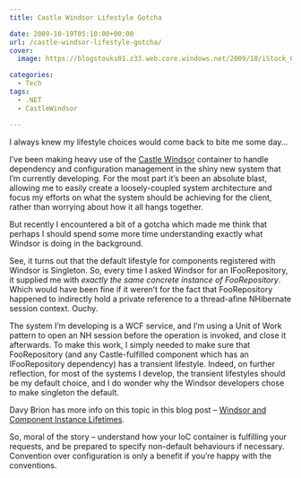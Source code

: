 ```yaml
---
title: Castle Windsor Lifestyle Gotcha

date: 2009-10-19T05:10:00+00:00
url: /castle-windsor-lifestyle-gotcha/
cover: 
  image: https://blogstouks01.z33.web.core.windows.net/2009/10/iStock_000000942732XSmall_2-1.jpg

categories:
  - Tech
tags:
  - .NET
  - CastleWindsor

---
```

I always knew my lifestyle choices would come back to bite me some day…

I’ve been making heavy use of the [Castle Windsor][1] container to handle dependency and configuration management in the shiny new system that I’m currently developing. For the most part it’s been an absolute blast, allowing me to easily create a loosely-coupled system architecture and focus my efforts on what the system should be achieving for the client, rather than worrying about how it all hangs together.

But recently I encountered a bit of a gotcha which made me think that perhaps I should spend some more time understanding exactly what Windsor is doing in the background.

See, it turns out that the default lifestyle for components registered with Windsor is Singleton. So, every time I asked Windsor for an IFooRepository, it supplied me with _exactly the same concrete instance of FooRepository_. Which would have been fine if it weren’t for the fact that FooRepository happened to indirectly hold a private reference to a thread-afine NHibernate session context. Ouchy.

The system I’m developing is a WCF service, and I’m using a Unit of Work pattern to open an NH session before the operation is invoked, and close it afterwards. To make this work, I simply needed to make sure that FooRepository (and any Castle-fulfilled component which has an IFooRepository dependency) has a transient lifestyle. Indeed, on further reflection, for most of the systems I develop, the transient lifestyles should be my default choice, and I do wonder why the Windsor developers chose to make singleton the default.

Davy Brion has more info on this topic in this blog post – [Windsor and Component Instance Lifetimes][2].

So, moral of the story – understand how your IoC container is fulfilling your requests, and be prepared to specify non-default behaviours if necessary. Convention over configuration is only a benefit if you’re happy with the conventions.

 [1]: http://www.castleproject.org/container/index.html
 [2]: http://davybrion.com/blog/2008/05/windsor-and-component-instance-lifetimes/